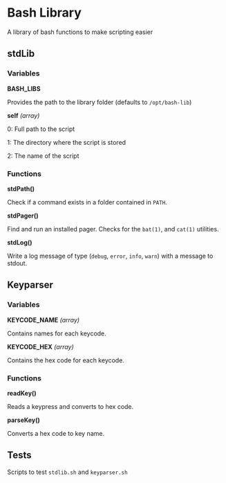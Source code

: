 # Bash Library

A library of bash functions to make scripting easier

## stdLib

### Variables

**BASH_LIBS**

Provides the path to the library folder (defaults to `/opt/bash-lib`)

**self** *(array)*

0: Full path to the script

1: The directory where the script is stored

2: The name of the script

### Functions

**stdPath()**

Check if a command exists in a folder contained in `PATH`.

**stdPager()**

Find and run an installed pager. Checks for the `bat(1)`, and `cat(1)` utilities.

**stdLog()**

Write a log message of type (`debug`, `error`, `info`, `warn`) with a message to stdout.


## Keyparser

### Variables

**KEYCODE_NAME** *(array)*

Contains names for each keycode.

**KEYCODE_HEX** *(array)*

Contains the hex code for each keycode.

### Functions

**readKey()**

Reads a keypress and converts to hex code.

**parseKey()**

Converts a hex code to key name.

## Tests

Scripts to test `stdlib.sh` and `keyparser.sh`

